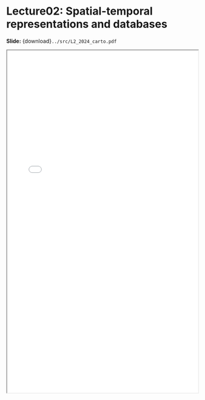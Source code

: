 # Lecture02: Spatial-temporal representations and databases

**Slide:** {download}`../src/L2_2024_carto.pdf`
<iframe src="../L2_2024_carto.pdf" width="100%" height="900px">
</iframe>